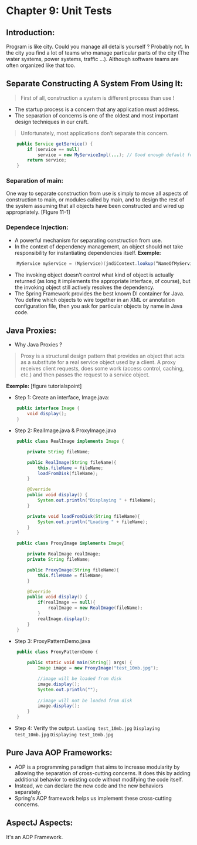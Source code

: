 # **Chapter 9: Unit Tests**

## Introduction:
Program is like city. Could you manage all details yourself ? Probably not.
In the city you find a lot of teams who manage particular parts of the city (The water systems, power systems, traffic ...).
Although software teams are often organized like that too.

## Separate Constructing A System From Using It:
> First of all, construction a system is different process than use !
- The startup process is a concern that any application must address.
- The separation of concerns is one of the oldest and most important design techniques in our craft.
> Unfortunately, most applications don’t separate this concern. 
```java
    public Service getService() {
        if (service == null)
            service = new MyServiceImpl(...); // Good enough default for most cases?
        return service;
    }
```

### Separation of main:
One way to separate construction from use is simply to move all aspects of construction to
main, or modules called by main, and to design the rest of the system assuming that all
objects have been constructed and wired up appropriately.
[FIgure 11-1]

### Dependece Injection:
- A powerful mechanism for separating construction from use.
- In the context of dependency management, an object should not take responsibility for instantiating dependencies itself.
**Exemple:**
```java
    MyService myService = (MyService)(jndiContext.lookup(“NameOfMyService”));
```
- The invoking object doesn’t control what kind of object is actually returned (as long it implements the appropriate interface, of course), but the invoking object still actively resolves the dependency.
- The Spring Framework provides the best known DI container for Java. You define which objects to wire together in an XML or annotation configuration file, then you ask for particular objects by name in Java code.

## Java Proxies:
- Why Java Proxies ?
> Proxy is a structural design pattern that provides an object that acts as a substitute for a real service object used by a client. A proxy receives client requests, does some work (access control, caching, etc.) and then passes the request to a service object.

**Exemple:**
[figure tutorialspoint]
- Step 1: Create an interface, Image.java:
```java
    public interface Image {
        void display();
    }
```
- Step 2: RealImage.java & ProxyImage.java
```java
    public class RealImage implements Image {

        private String fileName;

        public RealImage(String fileName){
            this.fileName = fileName;
            loadFromDisk(fileName);
        }

        @Override
        public void display() {
            System.out.println("Displaying " + fileName);
        }

        private void loadFromDisk(String fileName){
            System.out.println("Loading " + fileName);
        }
    }
```

```java
    public class ProxyImage implements Image{

        private RealImage realImage;
        private String fileName;

        public ProxyImage(String fileName){
            this.fileName = fileName;
        }

        @Override
        public void display() {
            if(realImage == null){
                realImage = new RealImage(fileName);
            }
            realImage.display();
        }
    }
```
- Step 3: ProxyPatternDemo.java
```java
    public class ProxyPatternDemo {
        
        public static void main(String[] args) {
            Image image = new ProxyImage("test_10mb.jpg");

            //image will be loaded from disk
            image.display(); 
            System.out.println("");
            
            //image will not be loaded from disk
            image.display(); 	
        }
    }   
```
- Step 4: Verify the output.
```Loading test_10mb.jpg```
```Displaying test_10mb.jpg```
```Displaying test_10mb.jpg```

## Pure Java AOP Frameworks:
- AOP is a programming paradigm that aims to increase modularity by allowing the separation of cross-cutting concerns. It does this by adding additional behavior to existing code without modifying the code itself.
- Instead, we can declare the new code and the new behaviors separately.
- Spring's AOP framework helps us implement these cross-cutting concerns.

## AspectJ Aspects:
It's an AOP Framework.



